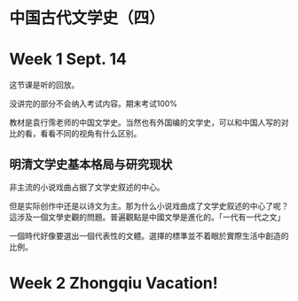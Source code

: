 # 中国古代文学史（四）

# Week 1 Sept. 14

这节课是听的回放。

没讲完的部分不会纳入考试内容。期末考试100%

教材是袁行霈老师的中国文学史。当然也有外国编的文学史，可以和中国人写的对比的看，看看不同的视角有什么区别。

## 明清文学史基本格局与研究现状

非主流的小说戏曲占据了文学史叙述的中心。

但是实际创作中还是以诗文为主。那为什么小说戏曲成了文学史叙述的中心了呢？這涉及一個文學史觀的問題。普遍觀點是中國文學是進化的。「一代有一代之文」

一個時代好像要選出一個代表性的文體。選擇的標準並不着眼於實際生活中創造的比例。



# Week 2 Zhongqiu Vacation!

